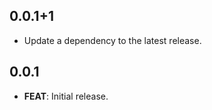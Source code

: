 ## 0.0.1+1

 - Update a dependency to the latest release.

## 0.0.1

 - **FEAT**: Initial release.

